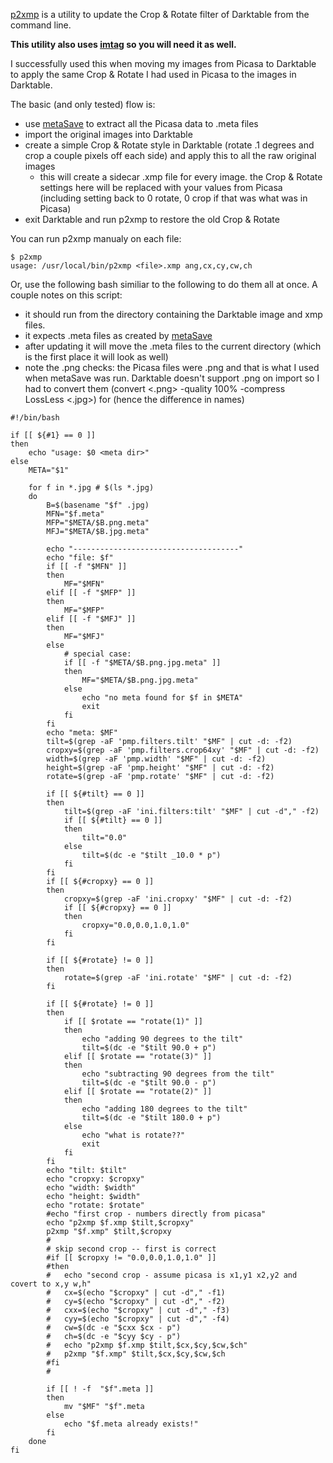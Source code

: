 [p2xmp](http://github.com/vosbergw/p2xmp) is a utility to update the 
Crop & Rotate filter of Darktable from the command line.

**This utility also uses [imtag](http://github.com/vosbergw/imtag) so you will
need it as well.**

I successfully used this when moving my images from Picasa to Darktable to
apply the same Crop & Rotate I had used in Picasa to the images in Darktable.

The basic (and only tested) flow is:

* use [metaSave](http://projects.mindtunnel.com/blog/2012/08/30/metasave/) to
extract all the Picasa data to .meta files
* import the original images into Darktable
* create a simple Crop & Rotate style in Darktable (rotate .1 degrees and crop
a couple pixels off each side) and apply this to all the raw original images
  * this will create a sidecar .xmp file for every image.  the Crop & Rotate
	settings here will be replaced with your values from Picasa (including
	setting back to 0 rotate, 0 crop if that was what was in Picasa)
* exit Darktable and run p2xmp to restore the old Crop & Rotate

You can run p2xmp manualy on each file:

```
$ p2xmp
usage: /usr/local/bin/p2xmp <file>.xmp ang,cx,cy,cw,ch
```

Or, use the following bash similiar to the following to do them all at once.
A couple notes on this script:

* it should run from the directory containing the Darktable image and xmp files.
* it expects .meta files as created by [metaSave](http://projects.mindtunnel.com/blog/2012/08/30/metasave/)
* after updating it will move the .meta files to the current directory (which is the first place it will look as well)
* note the .png checks: the Picasa files were .png and that is what I used when
 metaSave was run.  Darktable doesn't support .png on import so I had to 
 convert them (convert <.png> -quality 100% -compress LossLess <.jpg>) for 
 (hence the difference in names)

```
#!/bin/bash

if [[ ${#1} == 0 ]]
then
	echo "usage: $0 <meta dir>"
else
	META="$1"

	for f in *.jpg # $(ls *.jpg)
	do
		B=$(basename "$f" .jpg)
		MFN="$f.meta"
		MFP="$META/$B.png.meta"
		MFJ="$META/$B.jpg.meta"

		echo "-------------------------------------"
		echo "file: $f"
		if [[ -f "$MFN" ]]
		then
			MF="$MFN"
		elif [[ -f "$MFP" ]]
		then
			MF="$MFP"
		elif [[ -f "$MFJ" ]]
		then
			MF="$MFJ"
		else
			# special case:
			if [[ -f "$META/$B.png.jpg.meta" ]]
			then
				MF="$META/$B.png.jpg.meta"
			else
				echo "no meta found for $f in $META"
				exit
			fi
		fi
		echo "meta: $MF"
		tilt=$(grep -aF 'pmp.filters.tilt' "$MF" | cut -d: -f2)
		cropxy=$(grep -aF 'pmp.filters.crop64xy' "$MF" | cut -d: -f2)
		width=$(grep -aF 'pmp.width' "$MF" | cut -d: -f2)
		height=$(grep -aF 'pmp.height' "$MF" | cut -d: -f2)
		rotate=$(grep -aF 'pmp.rotate' "$MF" | cut -d: -f2)

		if [[ ${#tilt} == 0 ]]
		then
			tilt=$(grep -aF 'ini.filters:tilt' "$MF" | cut -d"," -f2)
			if [[ ${#tilt} == 0 ]]
			then
				tilt="0.0"
			else
				tilt=$(dc -e "$tilt _10.0 * p")
			fi
		fi
		if [[ ${#cropxy} == 0 ]]
		then
			cropxy=$(grep -aF 'ini.cropxy' "$MF" | cut -d: -f2)
			if [[ ${#cropxy} == 0 ]]
			then
				cropxy="0.0,0.0,1.0,1.0"
			fi
		fi

		if [[ ${#rotate} != 0 ]]
		then
			rotate=$(grep -aF 'ini.rotate' "$MF" | cut -d: -f2)
		fi
			
		if [[ ${#rotate} != 0 ]]
		then
			if [[ $rotate == "rotate(1)" ]]
			then
				echo "adding 90 degrees to the tilt"
				tilt=$(dc -e "$tilt 90.0 + p")
			elif [[ $rotate == "rotate(3)" ]]
			then
				echo "subtracting 90 degrees from the tilt"
				tilt=$(dc -e "$tilt 90.0 - p")
			elif [[ $rotate == "rotate(2)" ]]
			then
				echo "adding 180 degrees to the tilt"
				tilt=$(dc -e "$tilt 180.0 + p")
			else
				echo "what is rotate??"
				exit
			fi
		fi
		echo "tilt: $tilt"
		echo "cropxy: $cropxy"
		echo "width: $width"
		echo "height: $width"
		echo "rotate: $rotate"
		#echo "first crop - numbers directly from picasa"
		echo "p2xmp $f.xmp $tilt,$cropxy"
		p2xmp "$f.xmp" $tilt,$cropxy
		#
		# skip second crop -- first is correct
		#if [[ $cropxy != "0.0,0.0,1.0,1.0" ]]
		#then
		#	echo "second crop - assume picasa is x1,y1 x2,y2 and covert to x,y w,h"
		#	cx=$(echo "$cropxy" | cut -d"," -f1)
		#	cy=$(echo "$cropxy" | cut -d"," -f2)
		#	cxx=$(echo "$cropxy" | cut -d"," -f3)
		#	cyy=$(echo "$cropxy" | cut -d"," -f4)
		#	cw=$(dc -e "$cxx $cx - p")
		#	ch=$(dc -e "$cyy $cy - p")
		#	echo "p2xmp $f.xmp $tilt,$cx,$cy,$cw,$ch"
		#	p2xmp "$f.xmp" $tilt,$cx,$cy,$cw,$ch
		#fi
		#

		if [[ ! -f  "$f".meta ]]
		then
			mv "$MF" "$f".meta
		else
			echo "$f.meta already exists!"
		fi
	done
fi
```
